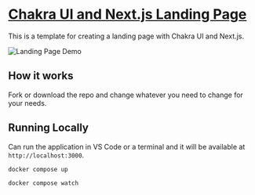 # [Chakra UI and Next.js Landing Page](https://chakra-ui-and-nextjs-landing-page.vercel.app/)

This is a template for creating a landing page with Chakra UI and Next.js.

![Landing Page Demo](demo/demo.gif)

## How it works

Fork or download the repo and change whatever you need to change for your needs.

## Running Locally

Can run the application in VS Code or a terminal and it will be available at `http://localhost:3000`.

```bash
docker compose up

docker compose watch
```
